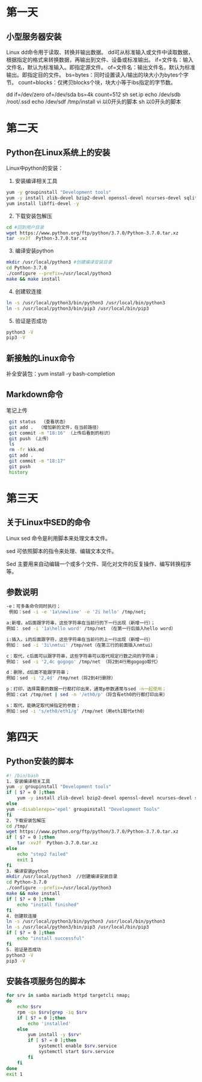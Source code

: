 # 第一天
## 小型服务器安装
Linux dd命令用于读取、转换并输出数据。
dd可从标准输入或文件中读取数据，根据指定的格式来转换数据，再输出到文件、设备或标准输出。
if=文件名：输入文件名，默认为标准输入。即指定源文件。
of=文件名：输出文件名，默认为标准输出。即指定目的文件。
bs=bytes：同时设置读入/输出的块大小为bytes个字节。
count=blocks：仅拷贝blocks个块，块大小等于ibs指定的字节数。

dd if=/dev/zero of=/dev/sda bs=4k count=512 
              sh set.ip
              echo /dev/sdb /root/.ssd
              echo /dev/sdf /tmp/install
              vi 以0开头的脚本
              sh 以0开头的脚本
# 第二天
## Python在Linux系统上的安装
Linux中python的安装：
1. 安装编译相关工具
```bash
yum -y groupinstall "Development tools"
yum -y install zlib-devel bzip2-devel openssl-devel ncurses-devel sqlite-devel readline-devel tk-devel gdbm-devel db4-devel libpcap-devel xz-devel
yum install libffi-devel -y
```

2. 下载安装包解压
```bash
cd #回到用户目录
wget https://www.python.org/ftp/python/3.7.0/Python-3.7.0.tar.xz
tar -xvJf  Python-3.7.0.tar.xz
```

3. 编译安装python
```bash
mkdir /usr/local/python3 #创建编译安装目录
cd Python-3.7.0
./configure --prefix=/usr/local/python3
make && make install
```
4. 创建软连接
```bash
ln -s /usr/local/python3/bin/python3 /usr/local/bin/python3
ln -s /usr/local/python3/bin/pip3 /usr/local/bin/pip3
```


5. 验证是否成功
```bash
python3 -V
pip3 -V
```
## 新接触的Linux命令
补全安装包：yum install -y bash-completion






## Markdown命令
笔记上传

```bash
 git status  （查看状态）
 git add .  （增加新的文件，在当前路径）
 git commit -m "18:16" （上传后看到的标识）
 git push （上传）
 ls  
 rm -fr kkk.md
 git add .
 git commit -m "18:17"
 git push
 history
```

# 第三天
## 关于Linux中SED的命令
Linux sed 命令是利用脚本来处理文本文件。

sed 可依照脚本的指令来处理、编辑文本文件。

Sed 主要用来自动编辑一个或多个文件、简化对文件的反复操作、编写转换程序等。
## 参数说明
```bash
-e：可多条命令同时执行；
 例如：sed -i -e '1a\newline' -e '2i hello' /tmp/net;

a:新增，a后面跟字符串，这些字符串在当前行的下一行出现（新增一行）；
例如： sed -i '1a\hello word' /tmp/net （在第一行后插入hello word）

i:插入，i的后面跟字符，这些字符串在当前行的上一行出现（新增一行）
例如： sed -i '3i\nmtui' /tmp/net（在第三行的前面插入nmtui）

c：取代，c后面可以跟字符串，这些字符串可以取代规定行数之间的字符串；
例如： sed -i '2,4c gogogo' /tmp/net （将2到4行用gogogo取代）

d：删除，d后面不能跟字符串；
例如：sed -i '2,4d' /tmp/net（将2到4行删除）

p：打印，选择需要的数据一行都打印出来，通常p参数通常与sed -n一起使用；
例如：cat /tmp/net | sed -n '/eth0/p'（将含有eth0的行都打印出来）

s：取代，能确定取代掉指定的参数；
例如：sed -i 's/eth0/eth1/g' /tmp/net（用eth1取代eth0）
```
# 第四天
## Python安装的脚本
```bash
#! /bin/bash
1. 安装编译相关工具
yum -y groupinstall "Development tools"
if [ $? = 0 ];then
    yum -y install zlib-devel bzip2-devel openssl-devel ncurses-devel sqlite-devel readline-devel tk-devel gdbm-devel db4-devel libpcap-devel xz-devel libffi-devel wget
else 
yum --disablerepo='epel' groupinstall "Development Tools"
fi
2. 下载安装包解压
cd /tmp/
wget https://www.python.org/ftp/python/3.7.0/Python-3.7.0.tar.xz
if [ $? = 0 ];then
	tar -xvJf  Python-3.7.0.tar.xz
else
	echo "step2 failed"
	exit 1
fi
3. 编译安装python
mkdir /usr/local/python3  //创建编译安装目录
cd Python-3.7.0
./configure --prefix=/usr/local/python3
make && make install
if [ $? = 0 ];then
	echo "install finished"
fi
4. 创建软连接
ln -s /usr/local/python3/bin/python3 /usr/local/bin/python3
ln -s /usr/local/python3/bin/pip3 /usr/local/bin/pip3
if [ $? = 0 ];then
	echo "install successful"
fi
5. 验证是否成功
python3 -V
pip3 -V
```

## 安装各项服务包的脚本
```bash
for srv in samba mariadb httpd targetcli nmap;
do
	echo $srv
	rpm -qa $srv|grep -iq $srv
	if [ $? = 0 ];then
		echo 'installed'
	else
		yum install -y $srv*
		if [ $? = 0 ];then
			systemctl enable $srv.service
			systemctl start $srv.service
		fi
	fi
done
exit 1
```
